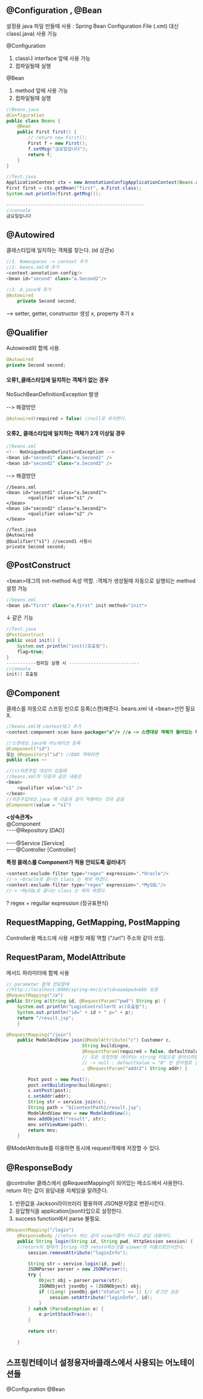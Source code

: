 ## @Configuration , @Bean
설정용 java 파일 만들때 사용 :
Spring Bean Configuration File (.xml) 대신 class(.java) 사용 가능

@Configuration
 1. class나 interface 앞에 사용 가능
 2. 컴파일될때 실행

@Bean

 1. method 앞에 사용 가능
 2. 컴파일될때 실행

```java
//Beans.java
@Configuration
public class Beans {
	@Bean
	public First first() {
		// return new First();
		First f = new First();
		f.setMsg("금요일입니다");
		return f;
	}
}

//Test.java
ApplicationContext ctx = new AnnotationConfigApplicationContext(Beans.class);
First first = ctx.getBean("first", a.First.class);
System.out.println(first.getMsg());

---------------------------------------------------
//console
금요일입니다

```
## @Autowired
클래스타입에 일치하는 객체를 찾는다. (id 상관x)
```java
//1. Namespaces -> context 추가
//2. beans.xml에 추가
<context:annotation-config/>
<bean id="second" class="a.Second2"/>

//3. A.java에 추가
@Autowired
	private Second second;
```
\--> setter, getter, 	constructor 생성 x, property 추가 x

## 
## @Qualifier

Autowired와 함께 사용.
```java
@Autowired
private Second second;
```
#### 오류1_클래스타입에 일치하는 객체가 없는 경우
NoSuchBeanDefinitionException 발생

--> 해결방안
```java
@Autowired(required = false) //null로 유지한다.
```
 #### 오류2_ 클래스타입에 일치하는 객체가 2개 이상일 경우
 ```java
 //beans.xml
 <!-- NoUniqueBeanDefinitionException -->
 <bean id="second1" class="a.Second1" />
<bean id="second2" class="a.Second2" /> 
```
--> 해결방안
```ava
//beans.xml
<bean id="second1" class="a.Second1">
		<qualifier value="s1" />
</bean>
<bean id="second2" class="a.Second2">
		<qualifier value="s2" />
</bean>

//Test.java
@Autowired
@Qualifier("s1") //second1 사용시
private Second second;
 ```

## @PostConstruct
\<bean>태그의 init-method 속성 역할.
  :객체가 생성될때 자동으로 실행되는 method 설정 가능 

```java
//beans.xml
<bean id="first" class="a.First" init-method="init">
```
 ↓ 같은 기능
```java
//Test.java
@PostConstruct
public void init() {
	System.out.println("init()호출됨");
	flag=true;
}
-----------컴파일 실행 시 --------------------------
//console
init() 호출됨
```
##
## @Component
클래스를 자동으로 스프링 빈으로 등록(스캔)해준다. 
beans.xml 내 \<bean>선언 필요 X.
```java
//beans.xml에 context태그 추가
<context:component-scan base-package="a"/> //a -> 스캔대상 객체가 들어있는 패키지 명

//스캔대상.java에 어노테이션 등록
@Component("id")
또는 @Repository("id") //DAO 객체라면
public class ~~

//(+)의존주입 대상이 있을때
//beans.xml의 다음과 같은 내용은
<bean>
	<qualifier value="s1" />
</bean>
//의존주입대상.java 에 다음과 같이 적용하는 것과 같음
@Component(value = "s1") 
```
**<상속관계>** <br>
@Component<br>
----@Repository [DAO]<br>		
----@Service [Service]<br>
----@Controller [Controller]
		  
**특정 클래스를  Component가 적용 안되도록 걸러내기**
```java
<context:exclude-filter type="regex" expression=".*Oracle"/>
//-> ~Oracle로 끝나는 class 는 제외 하겠다.
<context:exclude-filter type="regex" expression=".*MySQL"/>
//-> ~MySQL로 끝나는 class 는 제외 하겠다.
```
? regex = regullar expression (정규표현식)

 ## RequestMapping, GetMapping, PostMapping
Controller용 메소드에 사용
서블릿 매핑 역할 ("/url") 주소와 같이 쓰임.

## RequestParam, ModelAttribute
메서드 파라미터에 함께 사용
```java
// parameter 함께 전달할때
//http://localhost:8080/spring-mvc1/a?id=aaa&pwd=bbb 요청
@RequestMapping("/a") 
public String a(String id, @RequestParam("pwd") String p) {
	System.out.println("LoginController의 a()호출됨");
	System.out.println("id=" + id + " p=" + p);
	return "/result.jsp";
	}

@RequestMapping("/join")
	public ModelAndView join(@ModelAttribute("c") Customer c, 
							String buildingno,
							@RequestParam(required = false, defaultValue = "0") int age // (required = false) : 선택전달(필수X)
							// 모든 요청전달 데이터는 string 타입으로 받아오려함 : string으로 전달된것이 없음
							// -> null : defaultValue = "0" 빈 문자열로 설정해야함
							, @RequestParam("addr2") String addr) {

		Post post = new Post();
		post.setBuildingno(buildingno);
		c.setPost(post);
		c.setAddr(addr);
		String str = service.join(c);
		String path = "${contextPath}/result.jsp";
		ModelAndView mnv = new ModelAndView();
		mnv.addObject("result", str);
		mnv.setViewName(path);
		return mnv;
	}
```
@ModelAttribute를 이용하면 동시에 request객체에  저장할 수 있다.

## @ResponseBody
@controller 클래스에서 @RequestMapping이 되어있는 메소드에서 사용한다. 
return 하는 값이 응답내용 자체임을 알려준다.
1. 반환값을 Jackson라이브러리 활용하여 JSON문자열로 변환시킨다.
2. 응답형식을 application/json타입으로 설정한다.
3. success function에서 parse 불필요.

```java
@RequestMapping("/login")
	@ResponseBody //return 하는 값이 view이름이 아니고 응답 내용이다.
	public String login(String id, String pwd, HttpSession session) { 
	//return의 형태가 String 이면 return하는것을 viewer의 이름으로인식한다.
		session.removeAttribute("loginInfo");

		String str = service.login(id, pwd);
		JSONParser parser = new JSONParser();
		try {
			Object obj = parser.parse(str);
			JSONObject jsonObj = (JSONObject) obj;
			if ((Long) jsonObj.get("status") == 1) {// 로그인 성공
				session.setAttribute("loginInfo", id);
			}
		} catch (ParseException e) {
			e.printStackTrace();
		}
		
		return str;

	}
```
## 스프링컨테이너 설정용자바클래스에서 사용되는 어노테이션들
@Configuration 
@Bean

<!--stackedit_data:
eyJoaXN0b3J5IjpbMTc4OTE0Njg5OCw3NTY3NzkzNjUsLTM4Mj
c1NTUzOCwxNTI5OTgyNTU0LC03NDA3MTk2MDAsLTIxMjkwODA2
NTEsMTgxNjg0MDAyLC0xNjY0NjI1NywxODU0MTU4MDY5LDg3ND
U0Mjk0NiwtMTA0ODM3MzExNCwtMTYwNzkxMjM2OCwtMTkxNzk2
ODAzNCwxMjU2NDkxOTcxLDE3OTc2NjkzMTQsLTE2MzA2MTU5MT
QsMTMwMTU3MzUwOCwxMjQ2ODg0ODkxLDgyMDMyOTQyLC04ODAx
NDg3NTBdfQ==
-->